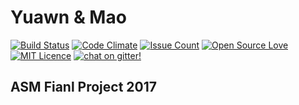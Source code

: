 
# Yuawn & Mao
[![Build Status](https://travis-ci.org/ssspeedgit00/ASM_Final_Project_2017.svg?branch=master)](https://travis-ci.org/ssspeedgit00/ASM_Final_Project_2017)
[![Code Climate](https://codeclimate.com/github/ssspeedgit00/ASM_Final_Project_2017/badges/gpa.svg)](https://codeclimate.com/github/ssspeedgit00/ASM_Final_Project_2017)
[![Issue Count](https://codeclimate.com/github/ssspeedgit00/ASM_Final_Project_2017/badges/issue_count.svg)](https://codeclimate.com/github/ssspeedgit00/ASM_Final_Project_2017)
[![Open Source Love](https://badges.frapsoft.com/os/v2/open-source.svg?v=103)](https://github.com/ssspeedgit00/ASM_Final_Project_2017)
[![MIT Licence](https://badges.frapsoft.com/os/mit/mit.svg?v=103)](https://opensource.org/licenses/mit-license.php)
[![chat on gitter!](https://badges.gitter.im/huei90/Interesting-Things-on-GitHub.svg)](https://gitter.im/ASM_Project_2017/Lobby?utm_source=share-link&utm_medium=link&utm_campaign=share-link)
## ASM Fianl Project 2017 




